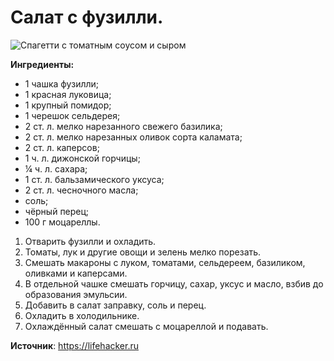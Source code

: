 # Салат с фузилли.
![Спагетти с томатным соусом и сыром](/images/Kulinar/Second/mackarone_004.jpg 'Спагетти с томатным соусом и сыром')

**Ингредиенты:**

- 1 чашка фузилли;
- 1 красная луковица;
- 1 крупный помидор;
- 1 черешок сельдерея;
- 2 ст. л. мелко нарезанного свежего базилика;
- 2 ст. л. мелко нарезанных оливок сорта каламата;
- 2 ст. л. каперсов;
- 1 ч. л. дижонской горчицы;
- ¼ ч. л. сахара;
- 1 ст. л. бальзамического уксуса;
- 2 ст. л. чесночного масла;
- соль;
- чёрный перец;
- 100 г моцареллы.

1. Отварить фузилли и охладить.
2. Томаты, лук и другие овощи и зелень мелко порезать.
3. Смешать макароны с луком, томатами, сельдереем, базиликом, оливками и каперсами.
4. В отдельной чашке смешать горчицу, сахар, уксус и масло, взбив до образования эмульсии.
5. Добавить в салат заправку, соль и перец.
6. Охладить в холодильнике.
7. Охлаждённый салат смешать с моцареллой и подавать.

**Источник**: https://lifehacker.ru
